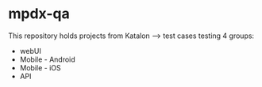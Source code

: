 # mpdx-qa

This repository holds projects from Katalon --> test cases testing 4 groups:
* webUI
* Mobile - Android
* Mobile - iOS
* API
